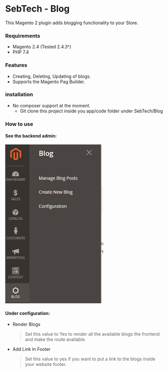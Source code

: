 # SebTech - Blog

This Magento 2 plugin adds blogging functionality to your Store. 

### Requirements

- Magento 2.4 (Tested 2.4.3^)
- PHP 7.4

### Features

- Creating, Deleting, Updating of blogs.
- Supports the Magento Pag Builder.

### installation
- No composer support at the moment.
    - Git clone this project inside you app/code folder under SebTech/Blog

### How to use

#### See the backend admin:  
![img.png](img.png)  

#### Under configuration:
- Render Blogs 
    > Set this value to Yes to render all the available blogs the frontend and make the route available.
- Add Link In Footer
    > Set this value to yes if you want to put a link to the blogs inside your website footer.


